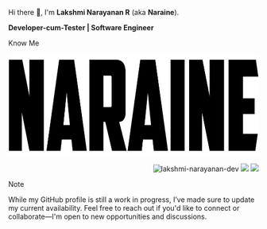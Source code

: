 <!-- Name -->
Hi there 👋, I'm **Lakshmi Narayanan R** (aka **Naraine**).

<!-- Designation -->
**Developer-cum-Tester | Software Engineer**

<!-- Website Link -->
<a href="https://allmylinks.com/naraine-dev" style="text-decoration: none;" target="_blank">
  Know Me 
</a>
<br>
<br>

<!-- Image -->
<img src="https://raw.githubusercontent.com/lakshmi-narayanan-dev/lakshmi-narayanan-dev/refs/heads/main/logo.png" alt="lakshmi-narayanan-dev" height="200px" /> 

<!-- Metrics -->
<p align="right"> 
<img src="https://komarev.com/ghpvc/?username=lakshmi-narayanan-dev&label=Profile%20views&color=blue&style=flat" alt="lakshmi-narayanan-dev" /> 
<img src="https://badges.pufler.dev/repos/lakshmi-narayanan-dev"/>
 <img src="https://badges.pufler.dev/commits/monthly/lakshmi-narayanan-dev" />
</p>

> [!NOTE]
> While my GitHub profile is still a work in progress, I’ve made sure to update my current availability. Feel free to reach out if you'd like to connect or collaborate—I'm open to new opportunities and discussions.
